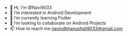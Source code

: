 - 👋 Hi, I’m @Navi9033
- 👀 I’m interested in Android Development
- 🌱 I’m currently learning Flutter
- 💞️ I’m looking to collaborate on Android Projects
- 📫 How to reach me navindbhanushali9033@gmail.com

<!---
Navi9033/Navi9033 is a ✨ special ✨ repository because its `README.md` (this file) appears on your GitHub profile.
You can click the Preview link to take a look at your changes.
--->
